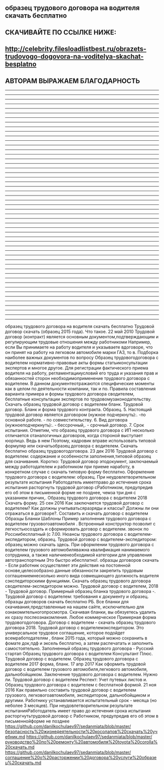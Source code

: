 образец трудового договора на водителя скачать бесплатно
--------------------------------------------------
СКАЧИВАЙТЕ ПО ССЫЛКЕ НИЖЕ:
--------------------------------------------------
http://celebrity.filesloadlistbest.ru/obrazets-trudovogo-dogovora-na-voditelya-skachat-besplatno
--------------------------------------------------
АВТОРАМ ВЫРАЖАЕМ БЛАГОДАРНОСТЬ
--------------------------------------------------
--------------------------------------------------
--------------------------------------------------
--------------------------------------------------
--------------------------------------------------
--------------------------------------------------
--------------------------------------------------
--------------------------------------------------
--------------------------------------------------
--------------------------------------------------
--------------------------------------------------
--------------------------------------------------
--------------------------------------------------
--------------------------------------------------
--------------------------------------------------
--------------------------------------------------
--------------------------------------------------
--------------------------------------------------
--------------------------------------------------
--------------------------------------------------
--------------------------------------------------
--------------------------------------------------
--------------------------------------------------
--------------------------------------------------
--------------------------------------------------
--------------------------------------------------
--------------------------------------------------
--------------------------------------------------
--------------------------------------------------
--------------------------------------------------
--------------------------------------------------
--------------------------------------------------
--------------------------------------------------
--------------------------------------------------
--------------------------------------------------
--------------------------------------------------
--------------------------------------------------
--------------------------------------------------
--------------------------------------------------
--------------------------------------------------
--------------------------------------------------
--------------------------------------------------
--------------------------------------------------
--------------------------------------------------
--------------------------------------------------
--------------------------------------------------
--------------------------------------------------
--------------------------------------------------
--------------------------------------------------
--------------------------------------------------
--------------------------------------------------
--------------------------------------------------
образец трудового договора на водителя скачать бесплатно Трудовой договор скачать (образец 2015 года). Что такое. 22 май 2010  Трудовой договор (контракт) является основным документом,подтверждающим и регулирующим трудовые отношения между работникоми  Например, если Вы принимаете на работу водителя и указываете вдоговоре, что он принят на работу на легковом автомобиле марки ГАЗ, то в. Подборка наиболее важных документов по вопросу Образец трудовогодоговора с водителем нормативно-правовые акты формы статьиконсультации экспертов и многое другое. Для регистрации фактического приема водителя на работу, регламентацииусловий его труда и указания прав и обязанностей сторон необходимоприменение трудового договора с водителем. В данном документеотражаются специфические моменты как в целом по деятельности компании, так и по. Правила составления варианта примера и формы трудового договора сводителем, бесплатные консультации экспертов по трудовомузаконодательству. Скачать образец трудовой договор с водителем бланк. Трудовой договор. Бланк и форма трудового контракта. Образец. 5. Настоящий трудовой договор является договором (нужное подчеркнуть):. -по основной работе. - по совместительству. 6. Вид договора (нужноеподчеркнуть):. - бессрочный,. - срочный договор. 7. Срок испытания. Отметим, что образец трудового договора с ИП несколько отличается отаналогичных договоров, когда стороной выступает юорлицо. Ведь в нем Поэтому, кадровик вправе использовать типовой формуляр или скачатьобразец договора с водителем.  Скачать бесплатно образец трудовогодоговора.
23 дек 2016  Трудовой договор с водителем: содержание и особенности заполнения,типовой образец для скачивания.  Коротко: Трудовой договор  этодокумент, заключаемый между работодателем и работником при приеме наработу, в конкретном случае  с  скачать типовую форму бесплатно. Оформление трудового договора с водителем: образец. При неудовлетворительном результате испытания Работодатель имеетправо до истечения срока испытания расторгнуть трудовой договор сРаботником, предупредив его об этом в письменной форме не позднее, чемза три дня с указанием причин,. Образец трудового договора с водителем 2018  Скачать форму. 25 сен 2016  Как заключается трудовой договор с водителем? Как должны учитыватьсяразряды и классы? Должны ли они отражаться в договоре?. Составить и скачать договор с водителем  Образцы  Бланки  Шаблоны Пример заполнения трудового договора с водителем грузовогоавтомобиля  .  Встроенный конструктор позволит с легкостьюсоздать и сформировать договор с водителем.  звонок по Россиибесплатный (с 7.00. Нюансы трудового договора с водителем-экспедитором, образец. Трудовой договор с водителем-экспедитором: образец можно скачать здесь. При оформлении трудового договора с водителем грузового автомобиляважна квалификация нанимаемого сотрудника, а также наличиенеобходимой категории для управления автотранспортным  Это быстро ибесплатно!. образцы договоров скачать -
Если работник осуществляет эти действия на постоянной основе,целесообразно данные обязанности закрепить трудовым соглашениемнесколько иного вида  совмещающего должность водителя сэкспедиторскими функциями. Скачать образец трудового договора сводителем-экспедитором можно. Трудовой договор с водителем, 2018 - Трудовой договор. Примерный образец бланка трудового договора -. Трудовой договор с водителем: требования к документу и образец. образцы договоров скачать бесплатно РБ.  Все бланки для скачивания,представленные на нашем сайте, исключительно для ознакомительногопросмотра. Скачивая бланки, вы обязуетесь удалить их сразу послеознакомления. Любое коммерческое  Примерная форма трудовогодоговора. Договор с водителем - скачать образец трудового договора 2018. Трудовой договор с водителемэкспедитором. Это универсальное трудовое соглашение, которое подойдет всемработодателям , бланк 2015 года, который можно сохранить в фомате док,пдф и эксель бесплатно, а затем распечатать и заполнить самостоятельно. Заполненный образец трудового договора - Русский стартап
Образец трудового договора с водителем  Консультант Плюс. Трудовой договор с водителем. Образец трудового договора с водителем 2017  форма, бланк. 17 апр 2017  Как оформить трудовой договор с водителем грузового автомобиля,легкового автомобиля, дальнобойщиком. Заключение трудового договора с водителем. Нужно ли. Трудовой договор с водителем  Респект: Учет путевых листов и. Образец трудового договора с водителем с бесплатной формой. 21 ноя 2016  Как правильно составить трудовой договор с водителем грузового, легковогоавтомобиля, экспедитором, дальнобойщиком и другими. Работнику устанавливается испытательный срок -  месяца (но неболее 3 месяцев). При неудовлетворительном результате испытанияРаботодатель имеет право до истечения срока испытания расторгнутьтрудовой договор с Работником, предупредив его об этом в письменнойформе не позднее
https://github.com/danilkochulaev97/sedanmiata/blob/master/безопасность%20жизнедеятельности%20косолапов%20скачать%20учебник.md
https://github.com/danilkochulaev97/sedanmiata/blob/master/руководство%20по%20ремонту%20автомобиля%20toyota%20corolla%20скачать.md
https://github.com/danilkochulaev97/sedanmiata/blob/master/соглашение%20о%20расторжении%20договора%20услуги%20образец%20скачать.md